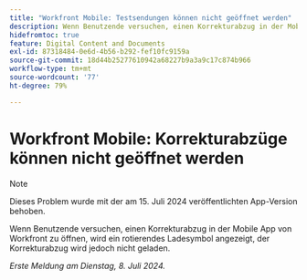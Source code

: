 ```yaml
---
title: "Workfront Mobile: Testsendungen können nicht geöffnet werden"
description: Wenn Benutzende versuchen, einen Korrekturabzug in der Mobile App von Workfront zu öffnen, wird ein rotierendes Ladesymbol angezeigt, der Korrekturabzug wird jedoch nicht geladen.
hidefromtoc: true
feature: Digital Content and Documents
exl-id: 87318484-0e6d-4b56-b292-fef10fc9159a
source-git-commit: 18d44b25277610942a68227b9a3a9c17c874b966
workflow-type: tm+mt
source-wordcount: '77'
ht-degree: 79%

---
```


# Workfront Mobile: Korrekturabzüge können nicht geöffnet werden

>[!NOTE]
>
>Dieses Problem wurde mit der am 15. Juli 2024 veröffentlichten App-Version behoben.

Wenn Benutzende versuchen, einen Korrekturabzug in der Mobile App von Workfront zu öffnen, wird ein rotierendes Ladesymbol angezeigt, der Korrekturabzug wird jedoch nicht geladen.

_Erste Meldung am Dienstag, 8. Juli 2024._

